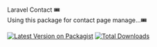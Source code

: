 Laravel Contact 🎟<br>
Using this package for contact page manage...🎟

[![Latest Version on Packagist](https://img.shields.io/packagist/v/ashadozzaman/contact.svg?style=flat-square)](https://packagist.org/packages/ashadozzaman/contact)
[![Total Downloads](https://img.shields.io/packagist/dt/ashadozzaman/contact.svg?style=flat-square)](https://packagist.org/packages/ashadozzaman/contact)
